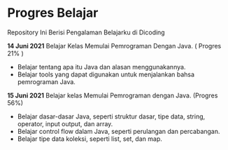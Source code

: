 # Progres Belajar
Repository Ini Berisi Pengalaman Belajarku di Dicoding

**14 Juni 2021**
Belajar Kelas Memulai Pemrograman Dengan Java. ( Progres 21% )
 * Belajar tentang apa itu Java dan alasan menggunakannya. 
 * Belajar tools yang dapat digunakan untuk menjalankan bahsa pemrograman Java.

**15 Juni 2021**
Belajar kelas Memulai Pemrograman dengan Java. (Progres 56%)
  * Belajar dasar-dasar Java, seperti struktur dasar, tipe data, string, operator, input output, dan array.
  * Belajar control flow dalam Java, seperti perulangan dan percabangan.
  * Belajar tipe data koleksi, seperti list, set, dan map.
